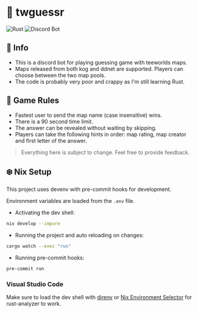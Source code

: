# 🔎 twguessr
![Rust](https://img.shields.io/badge/Rust-3d1728?logo=rust&logoColor=white)
![Discord Bot](https://img.shields.io/badge/Discord_Bot-272a5b?logo=discord&logoColor=white)

## 📌 Info
- This is a discord bot for playing guessing game with teeworlds maps.
- Maps released from both kog and ddnet are supported. Players can choose between the two map pools.
- The code is probably very poor and crappy as I'm still learning Rust.

## 🎲 Game Rules
- Fastest user to send the map name (case insensitive) wins.
- There is a 90 second time limit.
- The answer can be revealed without waiting by skipping.
- Players can take the following hints in order: map rating, map creator and first letter of the answer.
> Everything here is subject to change. Feel free to provide feedback.

## ❄️ Nix Setup
This project uses devenv with pre-commit hooks for development.

Environment variables are loaded from the `.env` file.

- Activating the dev shell:
```bash
nix develop --impure
```
- Running the project and auto reloading on changes:
```bash
cargo watch --exec "run"
```
- Running pre-commit hooks:
```bash
pre-commit run
```
### Visual Studio Code
Make sure to load the dev shell with [direnv](https://marketplace.visualstudio.com/items?itemName=mkhl.direnv) or [Nix Environment Selector](https://marketplace.visualstudio.com/items?itemName=arrterian.nix-env-selector) for rust-analyzer to work.